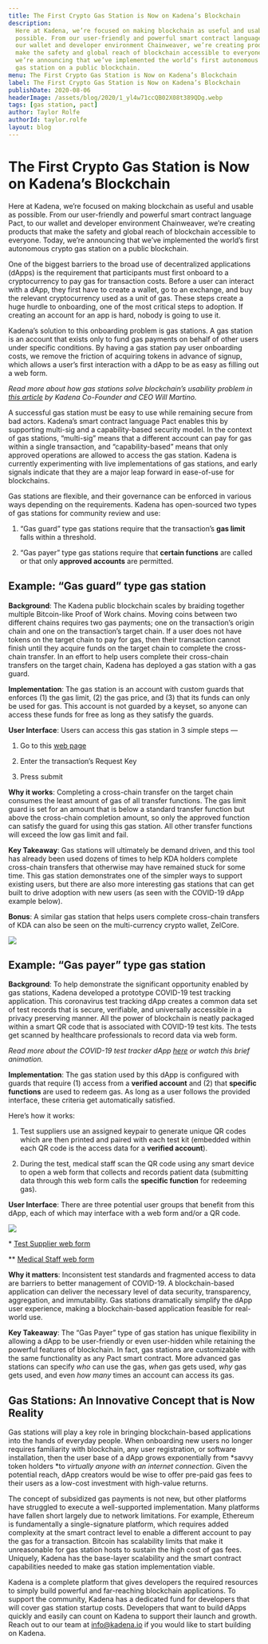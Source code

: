 ```yaml
---
title: The First Crypto Gas Station is Now on Kadena’s Blockchain
description:
  Here at Kadena, we’re focused on making blockchain as useful and usable as
  possible. From our user-friendly and powerful smart contract language Pact, to
  our wallet and developer environment Chainweaver, we’re creating products that
  make the safety and global reach of blockchain accessible to everyone. Today,
  we’re announcing that we’ve implemented the world’s first autonomous crypto
  gas station on a public blockchain.
menu: The First Crypto Gas Station is Now on Kadena’s Blockchain
label: The First Crypto Gas Station is Now on Kadena’s Blockchain
publishDate: 2020-08-06
headerImage: /assets/blog/2020/1_yl4w71ccQB02X08t389QDg.webp
tags: [gas station, pact]
author: Taylor Rolfe
authorId: taylor.rolfe
layout: blog
---
```


# The First Crypto Gas Station is Now on Kadena’s Blockchain

Here at Kadena, we’re focused on making blockchain as useful and usable as
possible. From our user-friendly and powerful smart contract language Pact, to
our wallet and developer environment Chainweaver, we’re creating products that
make the safety and global reach of blockchain accessible to everyone. Today,
we’re announcing that we’ve implemented the world’s first autonomous crypto gas
station on a public blockchain.

One of the biggest barriers to the broad use of decentralized applications
(dApps) is the requirement that participants must first onboard to a
cryptocurrency to pay gas for transaction costs. Before a user can interact with
a dApp, they first have to create a wallet, go to an exchange, and buy the
relevant cryptocurrency used as a unit of gas. These steps create a huge hurdle
to onboarding, one of the most critical steps to adoption. If creating an
account for an app is hard, nobody is going to use it.

Kadena’s solution to this onboarding problem is gas stations. A gas station is
an account that exists only to fund gas payments on behalf of other users under
specific conditions. By having a gas station pay user onboarding costs, we
remove the friction of acquiring tokens in advance of signup, which allows a
user’s first interaction with a dApp to be as easy as filling out a web form.

_Read more about how gas stations solve blockchain’s usability problem in
[this article](/blogchain/2019/users-shouldnt-pay-for-gas-2019-12-19) by Kadena
Co-Founder and CEO Will Martino._

A successful gas station must be easy to use while remaining secure from bad
actors. Kadena’s smart contract language Pact enables this by supporting
multi-sig and a capability-based security model. In the context of gas stations,
“multi-sig” means that a different account can pay for gas within a single
transaction, and “capability-based” means that only approved operations are
allowed to access the gas station. Kadena is currently experimenting with live
implementations of gas stations, and early signals indicate that they are a
major leap forward in ease-of-use for blockchains.

Gas stations are flexible, and their governance can be enforced in various ways
depending on the requirements. Kadena has open-sourced two types of gas stations
for community review and use:

1.  “Gas guard” type gas stations require that the transaction’s **gas limit**
    falls within a threshold.

2.  “Gas payer” type gas stations require that **certain functions** are called
    or that only **approved accounts** are permitted.

## Example: “Gas guard” type gas station

**Background**: The Kadena public blockchain scales by braiding together
multiple Bitcoin-like Proof of Work chains. Moving coins between two different
chains requires two gas payments; one on the transaction’s origin chain and one
on the transaction’s target chain. If a user does not have tokens on the target
chain to pay for gas, then their transaction cannot finish until they acquire
funds on the target chain to complete the cross-chain transfer. In an effort to
help users complete their cross-chain transfers on the target chain, Kadena has
deployed a gas station with a gas guard.

**Implementation**: The gas station is an account with custom guards that
enforces (1) the gas limit, (2) the gas price, and (3) that its funds can only
be used for gas. This account is not guarded by a keyset, so anyone can access
these funds for free as long as they satisfy the guards.

**User Interface**: Users can access this gas station in 3 simple steps —

1.  Go to this
    [web page](https://kadena-community.github.io/kadena-transfer-js/xchain.html)

2.  Enter the transaction’s Request Key

3.  Press submit

**Why it works**: Completing a cross-chain transfer on the target chain consumes
the least amount of gas of all transfer functions. The gas limit guard is set
for an amount that is below a standard transfer function but above the
cross-chain completion amount, so only the approved function can satisfy the
guard for using this gas station. All other transfer functions will exceed the
low gas limit and fail.

**Key Takeaway**: Gas stations will ultimately be demand driven, and this tool
has already been used dozens of times to help KDA holders complete cross-chain
transfers that otherwise may have remained stuck for some time. This gas station
demonstrates one of the simpler ways to support existing users, but there are
also more interesting gas stations that can get built to drive adoption with new
users (as seen with the COVID-19 dApp example below).

**Bonus**: A similar gas station that helps users complete cross-chain transfers
of KDA can also be seen on the multi-currency crypto wallet, ZelCore.

![](/assets/blog/2020/1_NfLprkEnhzsul2fPmC_SjA.webp)

## Example: “Gas payer” type gas station

**Background**: To help demonstrate the significant opportunity enabled by gas
stations, Kadena developed a prototype COVID-19 test tracking application. This
coronavirus test tracking dApp creates a common data set of test records that is
secure, verifiable, and universally accessible in a privacy preserving manner.
All the power of blockchain is neatly packaged within a smart QR code that is
associated with COVID-19 test kits. The tests get scanned by healthcare
professionals to record data via web form.

_Read more about the COVID-19 test tracker dApp
[here](https://github.com/kadena-io/covid19-platform) or watch this brief
animation._

[](https://www.youtube.com/watch?v=y7R6RbSptE0)

**Implementation**: The gas station used by this dApp is configured with guards
that require (1) access from a **verified account** and (2) that **specific
functions** are used to redeem gas. As long as a user follows the provided
interface, these criteria get automatically satisfied.

Here’s how it works:

1.  Test suppliers use an assigned keypair to generate unique QR codes which are
    then printed and paired with each test kit (embedded within each QR code is
    the access data for a **verified account**).

2.  During the test, medical staff scan the QR code using any smart device to
    open a web form that collects and records patient data (submitting data
    through this web form calls the **specific function** for redeeming gas).

**User Interface**: There are three potential user groups that benefit from this
dApp, each of which may interface with a web form and/or a QR code.

![](/assets/blog/2020/1_OQo0NHsWnN7VHBlslwthNA.webp)

\* [Test Supplier web form](https://covid19-dashboard.chainweb.com/)

\*\* [Medical Staff web form](https://covid19-test.chainweb.com/)

**Why it matters**: Inconsistent test standards and fragmented access to data
are barriers to better management of COVID-19. A blockchain-based application
can deliver the necessary level of data security, transparency, aggregation, and
immutability. Gas stations dramatically simplify the dApp user experience,
making a blockchain-based application feasible for real-world use.

**Key Takeaway**: The “Gas Payer” type of gas station has unique flexibility in
allowing a dApp to be user-friendly or even user-hidden while retaining the
powerful features of blockchain. In fact, gas stations are customizable with the
same functionality as any Pact smart contract. More advanced gas stations can
specify _who_ can use the gas, _when_ gas gets used, _why_ gas gets used, and
even _how many_ times an account can access its gas.

## Gas Stations: An Innovative Concept that is Now Reality

Gas stations will play a key role in bringing blockchain-based applications into
the hands of everyday people. When onboarding new users no longer requires
familiarity with blockchain, any user registration, or software installation,
then the user base of a dApp grows exponentially from *savvy token holders *to
_virtually anyone with an internet connection_. Given the potential reach, dApp
creators would be wise to offer pre-paid gas fees to their users as a low-cost
investment with high-value returns.

The concept of subsidized gas payments is not new, but other platforms have
struggled to execute a well-supported implementation. Many platforms have fallen
short largely due to network limitations. For example, Ethereum is fundamentally
a single-signature platform, which requires added complexity at the smart
contract level to enable a different account to pay the gas for a transaction.
Bitcoin has scalability limits that make it unreasonable for gas station hosts
to sustain the high cost of gas fees. Uniquely, Kadena has the base-layer
scalability and the smart contract capabilities needed to make gas station
implementation viable.

Kadena is a complete platform that gives developers the required resources to
simply build powerful and far-reaching blockchain applications. To support the
community, Kadena has a dedicated fund for developers that will cover gas
station startup costs. Developers that want to build dApps quickly and easily
can count on Kadena to support their launch and growth. Reach out to our team at
[info@kadena.io](mailto:info@kadena.io) if you would like to start building on
Kadena.

